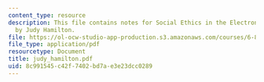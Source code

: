 ```yaml
---
content_type: resource
description: This file contains notes for Social Ethics in the Electronic Community
  by Judy Hamilton.
file: https://ol-ocw-studio-app-production.s3.amazonaws.com/courses/6-805-ethics-and-the-law-on-the-electronic-frontier-fall-2005/8c991545c42f7402bd7ae3e23dcc0289_judy_hamilton.pdf
file_type: application/pdf
resourcetype: Document
title: judy_hamilton.pdf
uid: 8c991545-c42f-7402-bd7a-e3e23dcc0289
---
```

